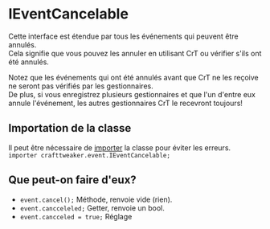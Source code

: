 # IEventCancelable

Cette interface est étendue par tous les événements qui peuvent être annulés.  
Cela signifie que vous pouvez les annuler en utilisant CrT ou vérifier s'ils ont été annulés.

Notez que les événements qui ont été annulés avant que CrT ne les reçoive ne seront pas vérifiés par les gestionnaires.  
De plus, si vous enregistrez plusieurs gestionnaires et que l'un d'entre eux annule l'événement, les autres gestionnaires CrT le recevront toujours!

## Importation de la classe

Il peut être nécessaire de [importer](/AdvancedFunctions/Import/) la classe pour éviter les erreurs.  
`importer crafttweaker.event.IEventCancelable;`

## Que peut-on faire d'eux?

- `event.cancel();` Méthode, renvoie vide (rien).
- `event.cancceleled;` Getter, renvoie un bool.
- `event.cancceled = true;` Réglage